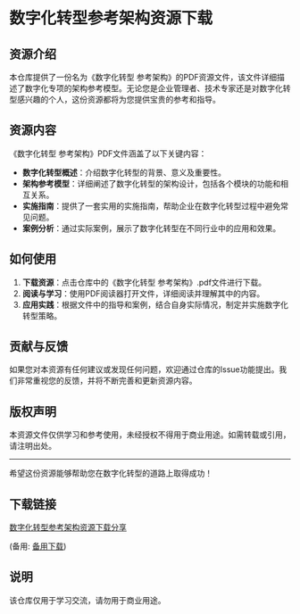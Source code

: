 # 数字化转型参考架构资源下载

## 资源介绍

本仓库提供了一份名为《数字化转型 参考架构》的PDF资源文件，该文件详细描述了数字化专项的架构参考模型。无论您是企业管理者、技术专家还是对数字化转型感兴趣的个人，这份资源都将为您提供宝贵的参考和指导。

## 资源内容

《数字化转型 参考架构》PDF文件涵盖了以下关键内容：

- **数字化转型概述**：介绍数字化转型的背景、意义及重要性。
- **架构参考模型**：详细阐述了数字化转型的架构设计，包括各个模块的功能和相互关系。
- **实施指南**：提供了一套实用的实施指南，帮助企业在数字化转型过程中避免常见问题。
- **案例分析**：通过实际案例，展示了数字化转型在不同行业中的应用和效果。

## 如何使用

1. **下载资源**：点击仓库中的《数字化转型 参考架构》.pdf文件进行下载。
2. **阅读与学习**：使用PDF阅读器打开文件，详细阅读并理解其中的内容。
3. **应用实践**：根据文件中的指导和案例，结合自身实际情况，制定并实施数字化转型策略。

## 贡献与反馈

如果您对本资源有任何建议或发现任何问题，欢迎通过仓库的Issue功能提出。我们非常重视您的反馈，并将不断完善和更新资源内容。

## 版权声明

本资源文件仅供学习和参考使用，未经授权不得用于商业用途。如需转载或引用，请注明出处。

---

希望这份资源能够帮助您在数字化转型的道路上取得成功！

## 下载链接
[数字化转型参考架构资源下载分享](https://pan.quark.cn/s/1bae25446948) 

(备用: [备用下载](https://pan.baidu.com/s/1WpCGwhqsSWpeRg4wMWkgJA?pwd=1234))

## 说明

该仓库仅用于学习交流，请勿用于商业用途。
